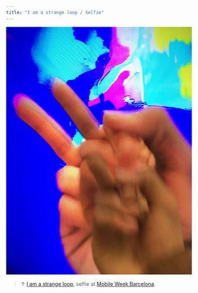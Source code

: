 ```yaml
---
title: "I am a strange loop / Selfie"
---
```

![](../assets/202104150222.jpg)

>↑ [I am a strange loop](202104150159), selfie at [Mobile Week Barcelona](202104150133).